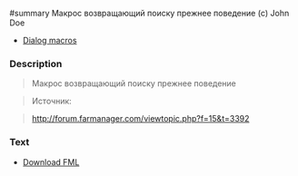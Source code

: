 ﻿#summary Макрос возвращающий поиску прежнее поведение (c) John Doe

  * [Dialog macros](Dialog.md)

### Description ###

> Макрос возвращающий поиску прежнее поведение

> Источник:<br>
<blockquote><a href='http://forum.farmanager.com/viewtopic.php?f=15&t=3392'>http://forum.farmanager.com/viewtopic.php?f=15&amp;t=3392</a></blockquote>

<h3>Text</h3>

<ul><li><a href='http://far-macro-library.googlecode.com/svn/trunk/Dialog/FileFind_OldStyle.fml'>Download FML</a>